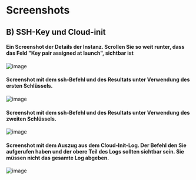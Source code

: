 # Screenshots


## B) SSH-Key und Cloud-init

#### Ein Screenshot der Details der Instanz. Scrollen Sie so weit runter, dass das Feld "Key pair assigned at launch", sichtbar ist
![image](https://github.com/user-attachments/assets/417f5d17-e66d-40f3-9a24-94dbbefd9d72)

#### Screenshot mit dem ssh-Befehl und des Resultats unter Verwendung des ersten Schlüssels.
![image](https://github.com/user-attachments/assets/210ed8b8-0390-43d5-8192-f13e55a34760)

#### Screenshot mit dem ssh-Befehl und des Resultats unter Verwendung des zweiten Schlüssels.
![image](https://github.com/user-attachments/assets/03306780-223b-4479-b3d7-4126b09bb093)

#### Screenshot mit dem Auszug aus dem Cloud-Init-Log. Der Befehl den Sie aufgerufen haben und der obere Teil des Logs sollten sichtbar sein. Sie müssen nicht das gesamte Log abgeben.
![image](https://github.com/user-attachments/assets/6b5c589b-28cf-4005-a2fa-530980869f37)


